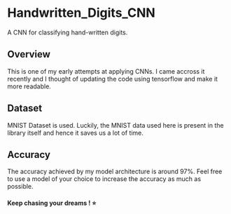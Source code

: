 # Handwritten_Digits_CNN

A CNN for classifying hand-written digits.

## Overview
This is one of my early attempts at applying CNNs.
I came accross it recently and I thought of updating the 
code using tensorflow and make it more readable.

## Dataset
MNIST Dataset is used.
Luckily, the MNIST data used here is present in the library itself 
and hence it saves us a lot of time.

## Accuracy
The accuracy achieved by my model architecture is around 97%.
Feel free to use a model of your choice to increase the accuracy as much as possible.

#### Keep chasing your dreams ! ⭐️
